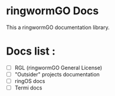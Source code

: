 # ringwormGO Docs

This a ringwormGO documentation library.

# Docs list :

- [ ] RGL (ringwormGO General License)
- [ ] "Outsider" projects documentation
- [ ] ringOS docs
- [ ] Termi docs

